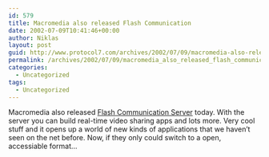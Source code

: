 ```yaml
---
id: 579
title: Macromedia also released Flash Communication
date: 2002-07-09T10:41:46+00:00
author: Niklas
layout: post
guid: http://www.protocol7.com/archives/2002/07/09/macromedia-also-released-flash-communication/
permalink: /archives/2002/07/09/macromedia_also_released_flash_communication/
categories:
  - Uncategorized
tags:
  - Uncategorized
---
```

<div class='microid-373a572035f627a1189aff65f8b74adb8d91f867'>
  <p>
    Macromedia also released <a href="http://www.macromedia.com/desdev/mx/flashcom/">Flash Communication Server</a> today. With the server you can build real-time video sharing apps and lots more. Very cool stuff and it opens up a world of new kinds of applications that we haven&#8217;t seen on the net before. Now, if they only could switch to a open, accessiable format&#8230;
  </p>
</div>